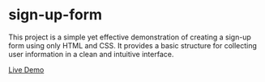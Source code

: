 # sign-up-form

This project is a simple yet effective demonstration of creating a sign-up form using only HTML and CSS. It provides a basic structure for collecting user information in a clean and intuitive interface.

[Live Demo](https://looch8.github.io/sign-up-form/)
